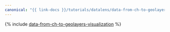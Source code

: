 ```yaml
---
canonical: "{{ link-docs }}/tutorials/datalens/data-from-ch-to-geolayers-visualization"
---
```


{% include [data-from-ch-to-geolayers-visualization](../../_tutorials/datalens/data-from-ch-to-geolayers-visualization.md) %}
